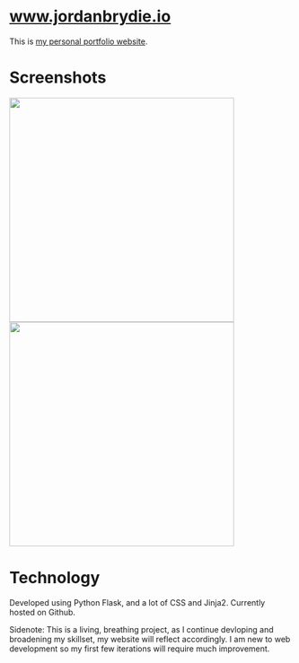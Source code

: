 # www.jordanbrydie.io

This is [my personal portfolio website](http://jordanbrydie.io). 

# Screenshots
<p float="left">
  <img src="https://raw.githubusercontent.com/jbrydie/portfolio-site/master/screenshots/home.png" width="400">
  <img src="https://raw.githubusercontent.com/crearo/portfolio-site/master/screenshots/projects.png" width="400">
</p>

# Technology

Developed using Python Flask, and a lot of CSS and Jinja2.
Currently hosted on Github. 

Sidenote: This is a living, breathing project, as I continue devloping and broadening my skillset, my website will reflect accordingly. I am new to web development so my first few iterations will require much improvement. 


